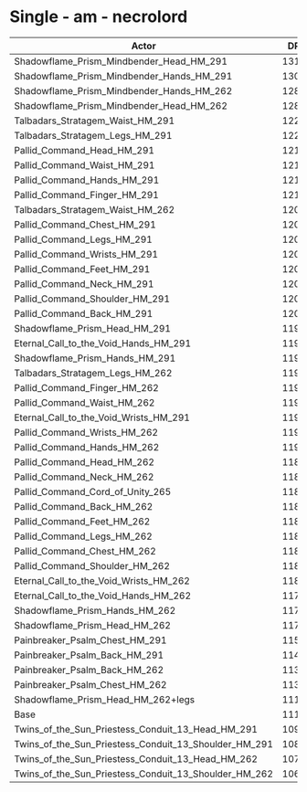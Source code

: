 # Single - am - necrolord
| Actor | DPS | Increase |
|---|:---:|:---:|
|Shadowflame_Prism_Mindbender_Head_HM_291|13112|17.83%|
|Shadowflame_Prism_Mindbender_Hands_HM_291|13087|17.60%|
|Shadowflame_Prism_Mindbender_Hands_HM_262|12889|15.82%|
|Shadowflame_Prism_Mindbender_Head_HM_262|12862|15.58%|
|Talbadars_Stratagem_Waist_HM_291|12289|10.44%|
|Talbadars_Stratagem_Legs_HM_291|12210|9.72%|
|Pallid_Command_Head_HM_291|12136|9.06%|
|Pallid_Command_Waist_HM_291|12125|8.96%|
|Pallid_Command_Hands_HM_291|12110|8.83%|
|Pallid_Command_Finger_HM_291|12104|8.77%|
|Talbadars_Stratagem_Waist_HM_262|12098|8.71%|
|Pallid_Command_Chest_HM_291|12079|8.54%|
|Pallid_Command_Legs_HM_291|12066|8.43%|
|Pallid_Command_Wrists_HM_291|12051|8.30%|
|Pallid_Command_Feet_HM_291|12050|8.29%|
|Pallid_Command_Neck_HM_291|12047|8.25%|
|Pallid_Command_Shoulder_HM_291|12016|7.98%|
|Pallid_Command_Back_HM_291|12009|7.92%|
|Shadowflame_Prism_Head_HM_291|11995|7.79%|
|Eternal_Call_to_the_Void_Hands_HM_291|11985|7.70%|
|Shadowflame_Prism_Hands_HM_291|11968|7.55%|
|Talbadars_Stratagem_Legs_HM_262|11963|7.51%|
|Pallid_Command_Finger_HM_262|11954|7.42%|
|Pallid_Command_Waist_HM_262|11944|7.33%|
|Eternal_Call_to_the_Void_Wrists_HM_291|11936|7.26%|
|Pallid_Command_Wrists_HM_262|11922|7.14%|
|Pallid_Command_Hands_HM_262|11911|7.03%|
|Pallid_Command_Head_HM_262|11892|6.87%|
|Pallid_Command_Neck_HM_262|11890|6.85%|
|Pallid_Command_Cord_of_Unity_265|11881|6.77%|
|Pallid_Command_Back_HM_262|11874|6.70%|
|Pallid_Command_Feet_HM_262|11867|6.64%|
|Pallid_Command_Legs_HM_262|11844|6.44%|
|Pallid_Command_Chest_HM_262|11840|6.40%|
|Pallid_Command_Shoulder_HM_262|11839|6.39%|
|Eternal_Call_to_the_Void_Wrists_HM_262|11800|6.04%|
|Eternal_Call_to_the_Void_Hands_HM_262|11794|5.98%|
|Shadowflame_Prism_Hands_HM_262|11776|5.82%|
|Shadowflame_Prism_Head_HM_262|11725|5.37%|
|Painbreaker_Psalm_Chest_HM_291|11521|3.53%|
|Painbreaker_Psalm_Back_HM_291|11466|3.04%|
|Painbreaker_Psalm_Back_HM_262|11329|1.81%|
|Painbreaker_Psalm_Chest_HM_262|11313|1.66%|
|Shadowflame_Prism_Head_HM_262+legs|11164|0.33%|
|Base|11128|0.00%|
|Twins_of_the_Sun_Priestess_Conduit_13_Head_HM_291|10942|-1.67%|
|Twins_of_the_Sun_Priestess_Conduit_13_Shoulder_HM_291|10825|-2.72%|
|Twins_of_the_Sun_Priestess_Conduit_13_Head_HM_262|10733|-3.55%|
|Twins_of_the_Sun_Priestess_Conduit_13_Shoulder_HM_262|10663|-4.17%|
